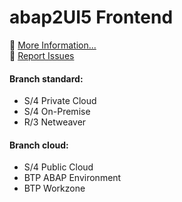 # abap2UI5 Frontend
🚀 [More Information...](https://abap2ui5.github.io/docs/configuration/installation.html) <br>
🐞 [Report Issues](https://github.com/abap2UI5/abap2UI5/issues) 
<br>
#### Branch standard:
* S/4 Private Cloud
* S/4 On-Premise
* R/3 Netweaver

#### Branch cloud:
* S/4 Public Cloud
* BTP ABAP Environment
* BTP Workzone
